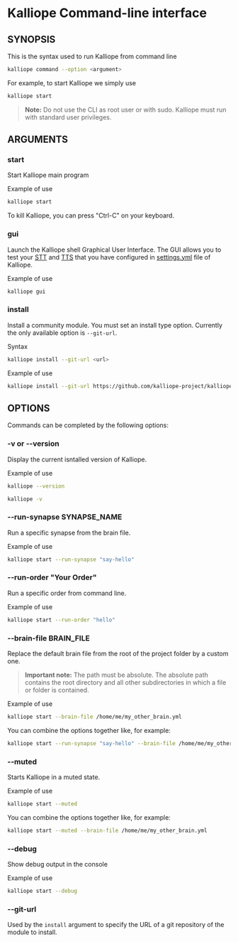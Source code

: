 # Kalliope Command-line interface

## SYNOPSIS
This is the syntax used to run Kalliope from command line
```bash
kalliope command --option <argument>
```

For example, to start Kalliope we simply use
```bash
kalliope start
```

> **Note:** Do not use the CLI as root user or with sudo. Kalliope must run with standard user privileges.

## ARGUMENTS

### start
Start Kalliope main program

Example of use
```bash
kalliope start
```

To kill Kalliope, you can press "Ctrl-C" on your keyboard.

### gui
Launch the Kalliope shell Graphical User Interface. 
The GUI allows you to test your [STT](stt.md) and [TTS](tts.md) that you have configured in [settings.yml](default_settings.md) file of Kalliope.

Example of use
```bash
kalliope gui
```

### install
Install a community module. You must set an install type option. Currently the only available option is `--git-url`.

Syntax
```bash
kalliope install --git-url <url>
```

Example of use
```bash
kalliope install --git-url https://github.com/kalliope-project/kalliope_neuron_wikipedia.git
```

## OPTIONS

Commands can be completed by the following options:

### -v or --version
Display the current isntalled version of Kalliope.

Example of use
```bash
kalliope --version
```

```bash
kalliope -v
```

### --run-synapse SYNAPSE_NAME

Run a specific synapse from the brain file.

Example of use
```bash
kalliope start --run-synapse "say-hello"
```

### --run-order "Your Order"

Run a specific order from command line.

Example of use
```bash
kalliope start --run-order "hello"
```

### --brain-file BRAIN_FILE

Replace the default brain file from the root of the project folder by a custom one.
> **Important note:** The path must be absolute. The absolute path contains the root directory and all other subdirectories in which a file or folder is contained. 

Example of use
```bash
kalliope start --brain-file /home/me/my_other_brain.yml
```

You can combine the options together like, for example:
```bash
kalliope start --run-synapse "say-hello" --brain-file /home/me/my_other_brain.yml
```

### --muted

Starts Kalliope in a muted state.

Example of use
```bash
kalliope start --muted
```

You can combine the options together like, for example:
```bash
kalliope start --muted --brain-file /home/me/my_other_brain.yml
```

### --debug

Show debug output in the console

Example of use
```bash
kalliope start --debug
```

### --git-url

Used by the `install` argument to specify the URL of a git repository of the module to install.

